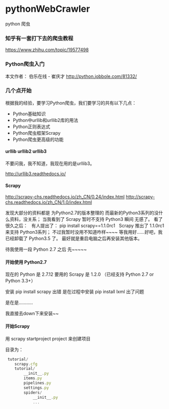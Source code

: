 # pythonWebCrawler
python 爬虫

### 知乎有一套打下去的爬虫教程

https://www.zhihu.com/topic/19577498


### Python爬虫入门

本文作者： 伯乐在线 - 崔庆才 
http://python.jobbole.com/81332/

### 几个点开始

根据我的经验，要学习Python爬虫，我们要学习的共有以下几点：

- Python基础知识
- Python中urllib和urllib2库的用法
- Python正则表达式
- Python爬虫框架Scrapy
- Python爬虫更高级的功能

#### urllib urllib2 urllib3

不要问我，我不知道，我现在用的是urllib3。

http://urllib3.readthedocs.io/


#### Scrapy

http://scrapy-chs.readthedocs.io/zh_CN/0.24/index.html
http://scrapy-chs.readthedocs.io/zh_CN/1.0/index.html

发现大部分的资料都是 为Python2.7的版本整理的
而最新的Python3系列的没什么资料，没关系；
当我看到了 Scrapy 暂时不支持 Python3 瞬间 无感了。
看了很久之后：
   有人提出了： pip install scrapy==1.1.0rc1 
   Scrapy 推出了 1.1.0rc1 来支持 Python3系列；
不过我暂时没用不知道咋样~~~~ 等我用好......好吧，我已经卸载了 Python3.5 了。
最好就是重启电脑之后再安装其他版本。

待我使用一段 Python 2.7 之后 先~~~~~


#### 开始使用 Python2.7

现在的 Python 是 2.7.12
要用的 Scrapy 是 1.2.0 （已经支持 Python 2.7 or Python 3.3+）

安装 pip install scrapy 出错
是在过程中安装 pip install lxml 出了问题

是在是...........

我直接去down下来安装~~

#### 开始Scrapy

用 scrapy startproject project 来创建项目

目录为：

```JavaScript
 tutorial/
    scrapy.cfg
    tutorial/
        __init__.py
        items.py
        pipelines.py
        settings.py
        spiders/
            __init__.py
            ...

```








